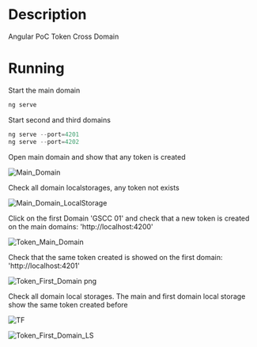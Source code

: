 # Description
Angular PoC Token Cross Domain

# Running
Start the main domain
```javascript
ng serve
```

Start second and third domains
```javascript
ng serve --port=4201
ng serve --port=4202
```

Open main domain and show that any token is created

![Main_Domain](https://user-images.githubusercontent.com/1216181/99189478-a1839c00-2761-11eb-8367-69afe11b1e64.png)

Check all domain localstorages, any token not exists

![Main_Domain_LocalStorage](https://user-images.githubusercontent.com/1216181/99189491-b8c28980-2761-11eb-95ca-da19fc8b40d3.png)

Click on the first Domain 'GSCC 01' and check that a new token is created on the main domains: 'http://localhost:4200'

![Token_Main_Domain](https://user-images.githubusercontent.com/1216181/99189575-0dfe9b00-2762-11eb-9b79-a8ca6d4721b6.png)

Check that the same token created is showed on the first domain: 'http://localhost:4201'

![Token_First_Domain png](https://user-images.githubusercontent.com/1216181/99189580-1951c680-2762-11eb-8bb5-7befbe010351.png)

Check all domain local storages. The main and first domain local storage show the same token created before

![TF](https://user-images.githubusercontent.com/1216181/99189614-54ec9080-2762-11eb-9239-9fe2539e1035.png)

![Token_First_Domain_LS](https://user-images.githubusercontent.com/1216181/99189593-38505880-2762-11eb-973b-8fa4432a45cc.png)
